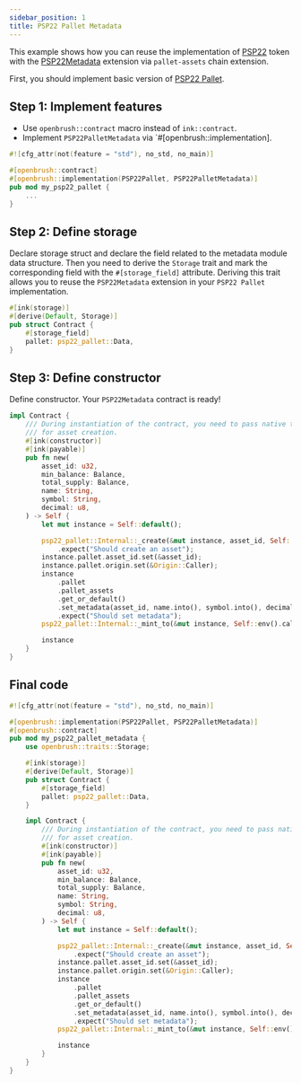 ```yaml
---
sidebar_position: 1
title: PSP22 Pallet Metadata
---
```


This example shows how you can reuse the implementation of [PSP22](https://github.com/Brushfam/openbrush-contracts/tree/main/contracts/src/token/psp22_pallet) token with the [PSP22Metadata](https://github.com/Brushfam/openbrush-contracts/tree/main/contracts/src/token/psp22_pallet/extensions/metadata.rs) extension via `pallet-assets` chain extension.

First, you should implement basic version of [PSP22 Pallet](../psp22-pallet.md).

## Step 1: Implement features

- Use `openbrush::contract` macro instead of `ink::contract`.
- Implement `PSP22PalletMetadata` via `#[openbrush::implementation].

```rust
#![cfg_attr(not(feature = "std"), no_std, no_main)]

#[openbrush::contract]
#[openbrush::implementation(PSP22Pallet, PSP22PalletMetadata)]
pub mod my_psp22_pallet {
    ...
}
```

## Step 2: Define storage

Declare storage struct and declare the field related to the metadata module data structure.
Then you need to derive the `Storage` trait and mark the corresponding field with
the `#[storage_field]` attribute. Deriving this trait allows you to reuse the
`PSP22Metadata` extension in your `PSP22 Pallet` implementation.

```rust
#[ink(storage)]
#[derive(Default, Storage)]
pub struct Contract {
    #[storage_field]
    pallet: psp22_pallet::Data,
}
```

## Step 3: Define constructor

Define constructor. Your `PSP22Metadata` contract is ready!

```rust
impl Contract {
    /// During instantiation of the contract, you need to pass native tokens as a deposit
    /// for asset creation.
    #[ink(constructor)]
    #[ink(payable)]
    pub fn new(
        asset_id: u32,
        min_balance: Balance,
        total_supply: Balance,
        name: String,
        symbol: String,
        decimal: u8,
    ) -> Self {
        let mut instance = Self::default();

        psp22_pallet::Internal::_create(&mut instance, asset_id, Self::env().account_id(), min_balance)
            .expect("Should create an asset");
        instance.pallet.asset_id.set(&asset_id);
        instance.pallet.origin.set(&Origin::Caller);
        instance
            .pallet
            .pallet_assets
            .get_or_default()
            .set_metadata(asset_id, name.into(), symbol.into(), decimal)
            .expect("Should set metadata");
        psp22_pallet::Internal::_mint_to(&mut instance, Self::env().caller(), total_supply).expect("Should mint");

        instance
    }
}
```

## Final code

```rust
#![cfg_attr(not(feature = "std"), no_std, no_main)]

#[openbrush::implementation(PSP22Pallet, PSP22PalletMetadata)]
#[openbrush::contract]
pub mod my_psp22_pallet_metadata {
    use openbrush::traits::Storage;

    #[ink(storage)]
    #[derive(Default, Storage)]
    pub struct Contract {
        #[storage_field]
        pallet: psp22_pallet::Data,
    }

    impl Contract {
        /// During instantiation of the contract, you need to pass native tokens as a deposit
        /// for asset creation.
        #[ink(constructor)]
        #[ink(payable)]
        pub fn new(
            asset_id: u32,
            min_balance: Balance,
            total_supply: Balance,
            name: String,
            symbol: String,
            decimal: u8,
        ) -> Self {
            let mut instance = Self::default();

            psp22_pallet::Internal::_create(&mut instance, asset_id, Self::env().account_id(), min_balance)
                .expect("Should create an asset");
            instance.pallet.asset_id.set(&asset_id);
            instance.pallet.origin.set(&Origin::Caller);
            instance
                .pallet
                .pallet_assets
                .get_or_default()
                .set_metadata(asset_id, name.into(), symbol.into(), decimal)
                .expect("Should set metadata");
            psp22_pallet::Internal::_mint_to(&mut instance, Self::env().caller(), total_supply).expect("Should mint");

            instance
        }
    }
}
```